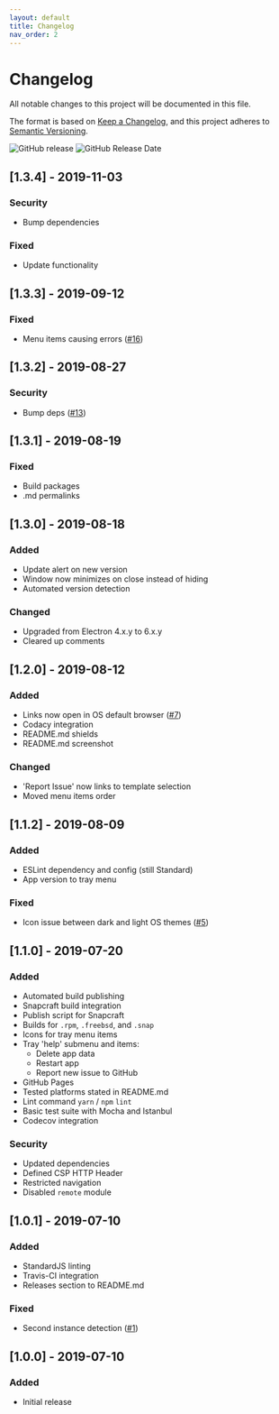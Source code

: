 ```yaml
---
layout: default
title: Changelog
nav_order: 2
---
```


# Changelog

All notable changes to this project will be documented in this file.

The format is based on [Keep a Changelog](https://keepachangelog.com/en/1.0.0/),
and this project adheres to [Semantic Versioning](https://semver.org/spec/v2.0.0.html).

![GitHub release](https://img.shields.io/github/release/vjba/whatstron.svg)
![GitHub Release Date](https://img.shields.io/github/release-date/vjba/whatstron.svg)

## [1.3.4] - 2019-11-03

### Security

- Bump dependencies

### Fixed

- Update functionality

## [1.3.3] - 2019-09-12

### Fixed

- Menu items causing errors ([#16](https://github.com/vjba/whatstron/issues/16))

## [1.3.2] - 2019-08-27

### Security

- Bump deps ([#13](https://github.com/vjba/whatstron/issues/13))

## [1.3.1] - 2019-08-19

### Fixed

- Build packages
- .md permalinks

## [1.3.0] - 2019-08-18

### Added

- Update alert on new version
- Window now minimizes on close instead of hiding
- Automated version detection

### Changed

- Upgraded from Electron 4.x.y to 6.x.y
- Cleared up comments

## [1.2.0] - 2019-08-12

### Added

- Links now open in OS default browser ([#7](https://github.com/vjba/whatstron/issues/7))
- Codacy integration
- README.md shields
- README.md screenshot

### Changed

- 'Report Issue' now links to template selection
- Moved menu items order

## [1.1.2] - 2019-08-09

### Added

- ESLint dependency and config (still Standard)
- App version to tray menu

### Fixed

- Icon issue between dark and light OS themes ([#5](https://github.com/vjba/whatstron/issues/5))

## [1.1.0] - 2019-07-20

### Added

- Automated build publishing
- Snapcraft build integration
- Publish script for Snapcraft
- Builds for `.rpm`, `.freebsd`, and `.snap`
- Icons for tray menu items
- Tray 'help' submenu and items:
  - Delete app data
  - Restart app
  - Report new issue to GitHub
- GitHub Pages
- Tested platforms stated in README.md
- Lint command `yarn` / `npm` `lint`
- Basic test suite with Mocha and Istanbul
- Codecov integration

### Security

- Updated dependencies
- Defined CSP HTTP Header
- Restricted navigation
- Disabled `remote` module

## [1.0.1] - 2019-07-10

### Added

- StandardJS linting
- Travis-CI integration
- Releases section to README.md

### Fixed

- Second instance detection ([#1](https://github.com/vjba/whatstron/issues/1))

## [1.0.0] - 2019-07-10

### Added

- Initial release
